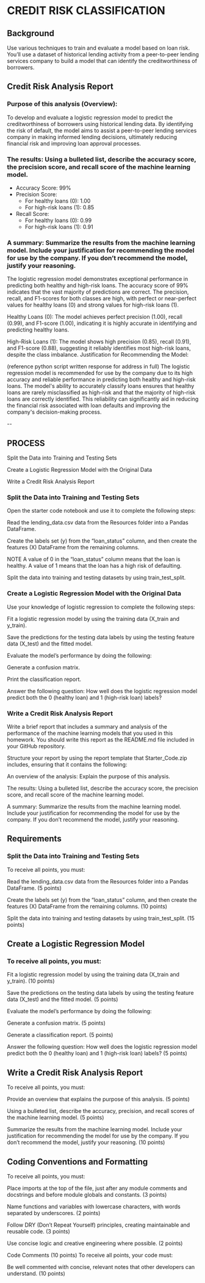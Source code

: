 # CREDIT RISK CLASSIFICATION
## Background
Use various techniques to train and evaluate a model based on loan risk. You’ll use a dataset of historical lending activity from a peer-to-peer lending services company to build a model that can identify the creditworthiness of borrowers.




## Credit Risk Analysis Report
### Purpose of this analysis (Overview):
To develop and evaluate a logistic regression model to predict the creditworthiness of borrowers using historical lending data. By identifying the risk of default, the model aims to assist a peer-to-peer lending services company in making informed lending decisions, ultimately reducing financial risk and improving loan approval processes.

### The results: Using a bulleted list, describe the accuracy score, the precision score, and recall score of the machine learning model.
* Accuracy Score: 99%
* Precision Score:
    * For healthy loans (0): 1.00
    * For high-risk loans (1): 0.85
* Recall Score:
    * For healthy loans (0): 0.99
    * For high-risk loans (1): 0.91

### A summary: Summarize the results from the machine learning model. Include your justification for recommending the model for use by the company. If you don’t recommend the model, justify your reasoning.
The logistic regression model demonstrates exceptional performance in predicting both healthy and high-risk loans. The accuracy score of 99% indicates that the vast majority of predictions are correct. The precision, recall, and F1-scores for both classes are high, with perfect or near-perfect values for healthy loans (0) and strong values for high-risk loans (1).

Healthy Loans (0): The model achieves perfect precision (1.00), recall (0.99), and F1-score (1.00), indicating it is highly accurate in identifying and predicting healthy loans.

High-Risk Loans (1): The model shows high precision (0.85), recall (0.91), and F1-score (0.88), suggesting it reliably identifies most high-risk loans, despite the class imbalance.
Justification for Recommending the Model:

(reference python script written response for address in full)
The logistic regression model is recommended for use by the company due to its high accuracy and reliable performance in predicting both healthy and high-risk loans. The model's ability to accurately classify loans ensures that healthy loans are rarely misclassified as high-risk and that the majority of high-risk loans are correctly identified. This reliability can significantly aid in reducing the financial risk associated with loan defaults and improving the company's decision-making process.

--
## PROCESS
Split the Data into Training and Testing Sets

Create a Logistic Regression Model with the Original Data

Write a Credit Risk Analysis Report

### Split the Data into Training and Testing Sets
Open the starter code notebook and use it to complete the following steps:

Read the lending_data.csv data from the Resources folder into a Pandas DataFrame.

Create the labels set (y) from the “loan_status” column, and then create the features (X) DataFrame from the remaining columns.

NOTE
A value of 0 in the “loan_status” column means that the loan is healthy. A value of 1 means that the loan has a high risk of defaulting.

Split the data into training and testing datasets by using train_test_split.

### Create a Logistic Regression Model with the Original Data
Use your knowledge of logistic regression to complete the following steps:

Fit a logistic regression model by using the training data (X_train and y_train).

Save the predictions for the testing data labels by using the testing feature data (X_test) and the fitted model.

Evaluate the model’s performance by doing the following:

Generate a confusion matrix.

Print the classification report.

Answer the following question: How well does the logistic regression model predict both the 0 (healthy loan) and 1 (high-risk loan) labels?

### Write a Credit Risk Analysis Report
Write a brief report that includes a summary and analysis of the performance of the machine learning models that you used in this homework. You should write this report as the README.md file included in your GitHub repository.

Structure your report by using the report template that Starter_Code.zip includes, ensuring that it contains the following:

An overview of the analysis: Explain the purpose of this analysis.

The results: Using a bulleted list, describe the accuracy score, the precision score, and recall score of the machine learning model.

A summary: Summarize the results from the machine learning model. Include your justification for recommending the model for use by the company. If you don’t recommend the model, justify your reasoning.

## Requirements
### Split the Data into Training and Testing Sets 
To receive all points, you must:

Read the lending_data.csv data from the Resources folder into a Pandas DataFrame. (5 points)

Create the labels set (y) from the “loan_status” column, and then create the features (X) DataFrame from the remaining columns. (10 points)

Split the data into training and testing datasets by using train_test_split. (15 points)

## Create a Logistic Regression Model 
### To receive all points, you must:

Fit a logistic regression model by using the training data (X_train and y_train). (10 points)

Save the predictions on the testing data labels by using the testing feature data (X_test) and the fitted model. (5 points)

Evaluate the model’s performance by doing the following:

Generate a confusion matrix. (5 points)

Generate a classification report. (5 points)

Answer the following question: How well does the logistic regression model predict both the 0 (healthy loan) and 1 (high-risk loan) labels? (5 points)

## Write a Credit Risk Analysis Report 
To receive all points, you must:

Provide an overview that explains the purpose of this analysis. (5 points)

Using a bulleted list, describe the accuracy, precision, and recall scores of the machine learning model. (5 points)

Summarize the results from the machine learning model. Include your justification for recommending the model for use by the company. If you don’t recommend the model, justify your reasoning. (10 points)

## Coding Conventions and Formatting 
To receive all points, you must:

Place imports at the top of the file, just after any module comments and docstrings and before module globals and constants. (3 points)

Name functions and variables with lowercase characters, with words separated by underscores. (2 points)

Follow DRY (Don’t Repeat Yourself) principles, creating maintainable and reusable code. (3 points)

Use concise logic and creative engineering where possible. (2 points)

Code Comments (10 points)
To receive all points, your code must:

Be well commented with concise, relevant notes that other developers can understand. (10 points)
